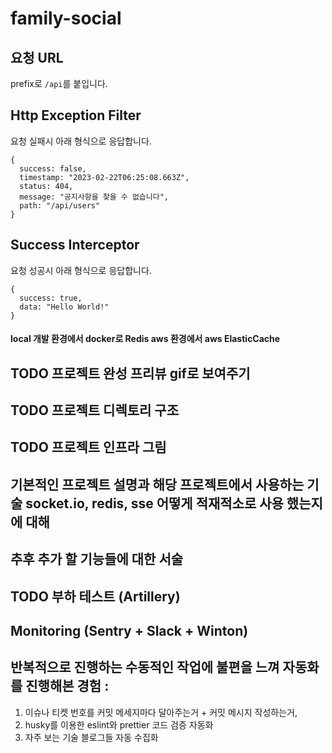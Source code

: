 # family-social

## 요청 URL

prefix로 `/api`를 붙입니다.

## Http Exception Filter

요청 실패시 아래 형식으로 응답합니다.

```
{
  success: false,
  timestamp: "2023-02-22T06:25:08.663Z",
  status: 404,
  message: "공지사항을 찾을 수 없습니다",
  path: "/api/users"
}
```

## Success Interceptor

요청 성공시 아래 형식으로 응답합니다.

```
{
  success: true,
  data: "Hello World!"
}
```

#### local 개발 환경에서 docker로 Redis aws 환경에서 aws ElasticCache

## TODO 프로젝트 완성 프리뷰 gif로 보여주기

## TODO 프로젝트 디렉토리 구조

## TODO 프로젝트 인프라 그림

## 기본적인 프로젝트 설명과 해당 프로젝트에서 사용하는 기술 socket.io, redis, sse 어떻게 적재적소로 사용 했는지에 대해

## 추후 추가 할 기능들에 대한 서술

## TODO 부하 테스트 (Artillery)

## Monitoring (Sentry + Slack + Winton)

## 반복적으로 진행하는 수동적인 작업에 불편을 느껴 자동화를 진행해본 경험 :

1. 이슈나 티켓 번호를 커밋 메세지마다 달아주는거 + 커밋 메시지 작성하는거,
2. husky를 이용한 eslint와 prettier 코드 검증 자동화
3. 자주 보는 기술 블로그들 자동 수집화
